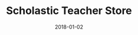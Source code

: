 ---
layout: site
title: "Scholastic Teacher Store"
date: 2018-01-02
categories: [education]
version: 1.4.8
major: 1
minor: 4
patch: 8
slug: scholastic-teacher-store
link: https://shop.scholastic.com/teachers-ecommerce/audiences/tsohomepage.html
permalink: /sites/:slug
---
